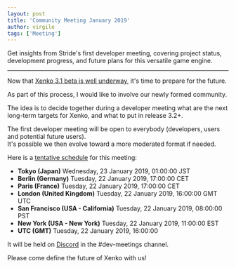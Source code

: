 ```yaml
---
layout: post
title: 'Community Meeting January 2019'
author: virgile
tags: ['Meeting']
---
```


Get insights from Stride's first developer meeting, covering project status, development progress, and future plans for this versatile game engine.

---

Now that [Xenko 3.1 beta is well underway](/blog/release-xenko-3-1-0-beta/), it's time to prepare for the future.

As part of this process, I would like to involve our newly formed community.

The idea is to decide together during a developer meeting what are the next long-term targets for Xenko, and what to put in release 3.2+.

The first developer meeting will be open to everybody (developers, users and potential future users).  
It's possible we then evolve toward a more moderated format if needed.

Here is a [tentative schedule](https://www.timeanddate.com/worldclock/fixedtime.html?msg=Xenko+Developer+Meeting+%231&iso=20190123T01&p1=248&ah=1) for this meeting: 

* **Tokyo (Japan)** Wednesday, 23 January 2019, 01:00:00	JST
* **Berlin (Germany)** Tuesday, 22 January 2019, 17:00:00	CET
* **Paris (France)** Tuesday, 22 January 2019, 17:00:00	CET
* **London (United Kingdom)** Tuesday, 22 January 2019, 16:00:00	GMT	UTC
* **San Francisco (USA - California)** Tuesday, 22 January 2019, 08:00:00	PST
* **New York (USA - New York)** Tuesday, 22 January 2019, 11:00:00	EST
* **UTC (GMT)** Tuesday, 22 January 2019, 16:00:00

It will be held on [Discord](https://discord.gg/f6aerfE) in the #dev-meetings channel.

Please come define the future of Xenko with us!
